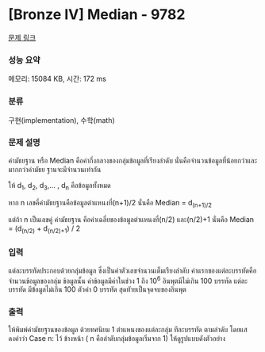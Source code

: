 # [Bronze IV] Median - 9782 

[문제 링크](https://www.acmicpc.net/problem/9782) 

### 성능 요약

메모리: 15084 KB, 시간: 172 ms

### 분류

구현(implementation), 수학(math)

### 문제 설명

<p>ค่ามัธยฐาน หรือ Median คือค่ากึ่งกลางของกลุ่มข้อมูลที่เรียงลําดับ นั่นคือจํานวนข้อมูลที่น้อยกว่าและมากกว่าค่ามัธย ฐานจะมีจํานวนเท่ากัน</p>

<p>ให้ d<sub>1</sub>, d<sub>2</sub>, d<sub>3</sub>,... , d<sub>n</sub> คือข้อมูลทั้งหมด</p>

<p>หาก n เลขคี่ค่ามัธยฐานคือข้อมูลตําแหนงที่(n+1)/2 นั่นคือ Median = d<sub>(n+1)/2</sub></p>

<p>แต่ถ้า n เป็นเลขคู่ ค่ามัธยฐาน คือค่าเฉลี่ยของข้อมูลตําแหนงที่(n/2) และ(n/2)+1 นั่นคือ Median = (d<sub>(n/2)</sub> + d<sub>(n/2)+1</sub>) / 2</p>

### 입력 

 <p>แต่ละบรรทัดประกอบด้วยกลุ่มข้อมูล ซึ่งเป็นค่าตัวเลขจํานวนเต็มเรียงลําดับ ค่าแรกของแต่ละบรรทัดคือจํานวนข้อมูลของกลุ่ม ข้อมูลนั้น ค่าข้อมูลมีค่าในช่วง 1 ถึง 10<sup>6</sup> อินพุตมีไม่เกิน 100 บรรทัด แต่ละบรรทัด มีข้อมูลไม่เกิน 100 ตัวค่า 0 บรรทัด สุดทัายเป็นจุดจบของอินพุต</p>

### 출력 

 <p>ให้พิมพ์ค่ามัธยฐานของข้อมูล ด้วยทศนิยม 1 ตําแหนงของแต่ละกลุ่ม ทีละบรรทัด ตามลําดับ โดยแสดงคําว่า Case n: ไว้ ข้างหน้า ( n คือลําดับกลุ่มข้อมูลเริ่มจาก 1) ให้ดูรูปแบบดังตัวอย่าง</p>

